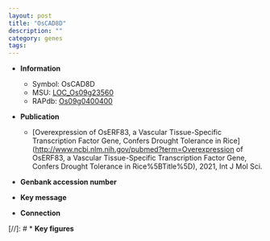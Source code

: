 ```yaml
---
layout: post
title: "OsCAD8D"
description: ""
category: genes
tags: 
---
```


* **Information**  
    + Symbol: OsCAD8D  
    + MSU: [LOC_Os09g23560](http://rice.uga.edu/cgi-bin/ORF_infopage.cgi?orf=LOC_Os09g23560)  
    + RAPdb: [Os09g0400400](https://rapdb.dna.affrc.go.jp/locus/?name=Os09g0400400)  

* **Publication**  
    + [Overexpression of OsERF83, a Vascular Tissue-Specific Transcription Factor Gene, Confers Drought Tolerance in Rice](http://www.ncbi.nlm.nih.gov/pubmed?term=Overexpression of OsERF83, a Vascular Tissue-Specific Transcription Factor Gene, Confers Drought Tolerance in Rice%5BTitle%5D), 2021, Int J Mol Sci.

* **Genbank accession number**  

* **Key message**  

* **Connection**  

[//]: # * **Key figures**  


